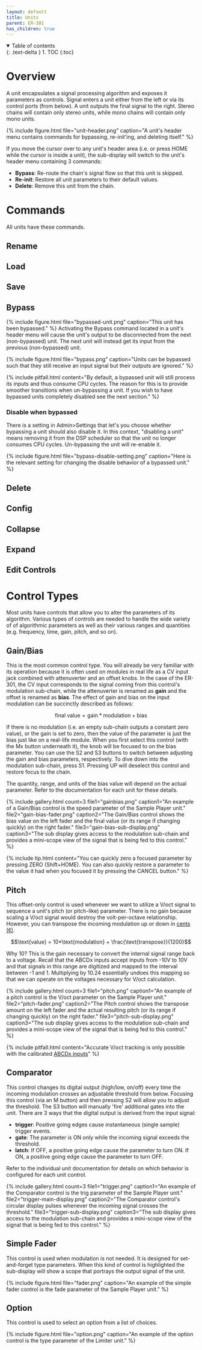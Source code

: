 ```yaml
---
layout: default
title: Units
parent: ER-301
has_children: true
---
```


<details open markdown="block">
  <summary>
    Table of contents
  </summary>
  {: .text-delta }
1. TOC
{:toc}
</details>

# Overview

A unit encapsulates a signal processing algorithm and exposes it parameters as controls.  Signal enters a unit either from the left or via its control ports (from below).  A unit outputs the final signal to the right.  Stereo chains will contain only stereo units, while mono chains will contain only mono units.

{% include figure.html
file="unit-header.png"
caption="A unit's header menu contains commands for bypassing, re-init'ing, and deleting itself."
%}

If you move the cursor over to any unit's header area (i.e. or press HOME while the cursor is inside a unit), the sub-display will switch to the unit's header menu containing 3 commands:

* **Bypass**: Re-route the chain's signal flow so that this unit is skipped.
* **Re-init**: Restore all unit parameters to their default values.
* **Delete**: Remove this unit from the chain.

# Commands

All units have these commands.

## Rename

## Load

## Save

## Bypass

{% include figure.html
file="bypassed-unit.png"
caption="This unit has been bypassed."
%}
Activating the Bypass command located in a unit's header menu will cause the unit's output to be disconnected from the next (non-bypassed) unit.  The next unit will instead get its input from the previous (non-bypassed) unit.

{% include figure.html
file="bypass.png"
caption="Units can be bypassed such that they still receive an input signal but their outputs are ignored."
%}

{% include pitfall.html
content="By default, a bypassed unit will still process its inputs and thus consume CPU cycles. The reason for this is to provide smoother transitions when un-bypassing a unit.  If you wish to have bypassed units completely disabled see the next section."
%}

### Disable when bypassed 
There is a setting in Admin>Settings that let's you choose whether bypassing a unit should also disable it.  In this context, "disabling a unit" means removing it from the DSP scheduler so that the unit no longer consumes CPU cycles.  Un-bypassing the unit will re-enable it.

{% include figure.html
file="bypass-disable-setting.png"
caption="Here is the relevant setting for changing the disable behavior of a bypassed unit."
%}


## Delete

## Config

## Collapse

## Expand

## Edit Controls

# Control Types
Most units have controls that allow you to alter the parameters of its algorithm.  Various types of controls are needed to handle the wide variety of of algorithmic parameters as well as their various ranges and quantities (e.g. frequency, time, gain, pitch, and so on).  

## Gain/Bias 
This is the most common control type.  You will already be very familiar with its operation because it is often used on modules in real life as a CV input jack combined with attenuverter and an offset knobs.  In the case of the ER-301, the CV input corresponds to the signal coming from this control's modulation sub-chain, while the attenuverter is renamed as **gain** and the offset is renamed as **bias**.  The effect of gain and bias on the input modulation can be succinctly described as follows:

$$\text{final value} = \text{gain} * \text{modulation} + \text{bias}$$

If there is no modulation (i.e. an empty sub-chain outputs a constant zero value), or the gain is set to zero, then the value of the parameter is just the bias just like on a real-life module. When you first select this control (with the Mx button underneath it), the knob will be focused to on the bias parameter.  You can use the S2 and S3 buttons to switch between adjusting the gain and bias parameters, respectively.  To dive down into the modulation sub-chain, press S1. Pressing UP will deselect this control and restore focus to the chain.

The quantity, range, and units of the bias value will depend on the actual parameter.  Refer to the documentation for each unit for these details.

{% include gallery.html
  count=3
  file1="gainbias.png"
  caption1="An example of a Gain/Bias control is the speed parameter of the Sample Player unit."
  file2="gain-bias-fader.png"
  caption2="The Gain/Bias control shows the bias value on the left fader and the final value (or its range if changing quickly) on the right fader."
  file3="gain-bias-sub-display.png"
  caption3="The sub display gives access to the modulation sub-chain and provides a mini-scope view of the signal that is being fed to this control."
%}

{% include tip.html
content="You can quickly zero a focused parameter by pressing ZERO (Shift+HOME).  You can also quickly restore a parameter to the value it had when you focused it by pressing the CANCEL button."
%}

## Pitch 
This offset-only control is used whenever we want to utilize a V/oct signal to sequence a unit's pitch (or pitch-like) parameter.  There is no gain because scaling a V/oct signal would destroy the volt-per-octave relationship.  However, you can transpose the incoming modulation up or down in [cents (¢)](https://en.wikipedia.org/wiki/Cent_(music)).

$$\text{value} = 10*\text{modulation} + \frac{\text{transpose}}{1200}$$

Why 10?  This is the gain necessary to convert the internal signal range back to a voltage.  Recall that the ABCDx inputs accept inputs from -10V to 10V and that signals in this range are digitized and mapped to the interval between -1 and 1.  Multiplying by 10.24 essentially undoes this mapping so that we can operate on the voltages necessary for V/oct calculation.

{% include gallery.html
  count=3
  file1="pitch.png"
  caption1="An example of a pitch control is the V/oct parameter on the Sample Player unit."
  file2="pitch-fader.png"
  caption2="The Pitch control shows the transpose amount on the left fader and the actual resulting pitch (or its range if changing quickly) on the right fader."
  file3="pitch-sub-display.png"
  caption3="The sub display gives access to the modulation sub-chain and provides a mini-scope view of the signal that is being fed to this control."
%}

{% include pitfall.html
content="Accurate V/oct tracking is only possible with the calibrated [ABCDx inputs](/er-301/front-panel#abcdx-input-matrix)"
%}

## Comparator
This control changes its digital output (high/low, on/off) every time the incoming modulation crosses an adjustable threshold from below.  Focusing this control (via an M button) and then pressing S2 will allow you to adjust the threshold.  The S3 button will manually 'fire' additional gates into the unit.  There are 3 ways that the digital output is derived from the input signal:

* **trigger**: Positive going edges cause instantaneous (single sample) trigger events.
* **gate**: The parameter is ON only while the incoming signal exceeds the threshold.
* **latch**: If OFF, a positive going edge cause the parameter to turn ON.  If ON, a positive going edge cause the parameter to turn OFF.

Refer to the individual unit documentation for details on which behavior is configured for each unit control.

{% include gallery.html
  count=3
  file1="trigger.png"
  caption1="An example of the Comparator control is the trig parameter of the Sample Player unit."
  file2="trigger-main-display.png"
  caption2="The Comparator control's circular display pulses whenever the incoming signal crosses the threshold."
  file3="trigger-sub-display.png"
  caption3="The sub display gives access to the modulation sub-chain and provides a mini-scope view of the signal that is being fed to this control."
%}

## Simple Fader 
This control is used when modulation is not needed.  It is designed for set-and-forget type parameters.  When this kind of control is highlighted the sub-display will show a scope that portrays the output signal of the unit.

{% include figure.html
  file="fader.png"
  caption="An example of the simple fader control is the fade parameter of the Sample Player unit."
%}

## Option 
This control is used to select an option from a list of choices.

{% include figure.html
  file="option.png"
  caption="An example of the option control is the type parameter of the Limiter unit."
%}

